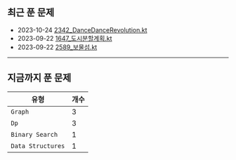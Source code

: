 
## 최근 푼 문제

- 2023-10-24 [2342_DanceDanceRevolution.kt](https://github.com/yangsooplus/Algorithm-Kotlin/commit/8b7d2dc1a448389f2ed9a003d57740f0151a9138)
- 2023-09-22 [1647_도시분할계획.kt](https://github.com/yangsooplus/Algorithm-Kotlin/commit/7e17c3f9f6ff0108686ede23c885f59e2ebf38b4)
- 2023-09-22 [2589_보물섬.kt](https://github.com/yangsooplus/Algorithm-Kotlin/commit/a42ec6a238a3caeafd5793a9cd3437e6d68256d4)
---
## 지금까지 푼 문제

|유형|개수|
|---|---|
|`Graph`|3|
|`Dp`|3|
|`Binary Search`|1|
|`Data Structures`|1|
